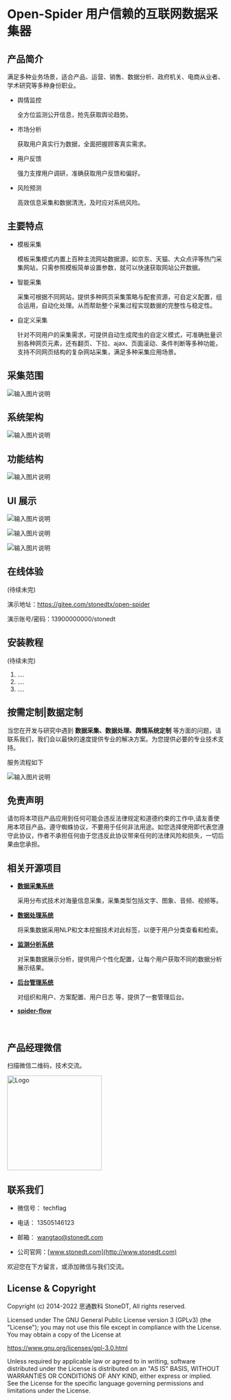 # Open-Spider 用户信赖的互联网数据采集器

## 产品简介

满足多种业务场景，适合产品、运营、销售、数据分析、政府机关、电商从业者、学术研究等多种身份职业。

- 舆情监控

  全方位监测公开信息，抢先获取舆论趋势。

- 市场分析

  获取用户真实行为数据，全面把握顾客真实需求。

- 用户反馈

  强力支撑用户调研，准确获取用户反馈和偏好。

- 风险预测

  高效信息采集和数据清洗，及时应对系统风险。


## 主要特点
- 模板采集

  模板采集模式内置上百种主流网站数据源，如京东、天猫、大众点评等热门采集网站，只需参照模板简单设置参数，就可以快速获取网站公开数据。

- 智能采集
 
  采集可根据不同网站，提供多种网页采集策略与配套资源，可自定义配置，组合运用，自动化处理。从而帮助整个采集过程实现数据的完整性与稳定性。

- 自定义采集

  针对不同用户的采集需求，可提供自动生成爬虫的自定义模式，可准确批量识别各种网页元素，还有翻页、下拉、ajax、页面滚动、条件判断等多种功能，支持不同网页结构的复杂网站采集，满足多种采集应用场景。


## 采集范围

![输入图片说明](https://gitee.com/stonedtx/open-spider/raw/master/ProIMG/cai-ji-fan-wei.png)


## 系统架构
![输入图片说明](https://gitee.com/stonedtx/open-spider/raw/master/ProIMG/open-spider-jiagou.png)


## 功能结构

![输入图片说明](https://gitee.com/stonedtx/open-spider/raw/master/ProIMG/xmind-pic.png)



## UI 展示

![输入图片说明](https://gitee.com/stonedtx/open-spider/raw/master/ProIMG/main-page.png)

![输入图片说明](https://gitee.com/stonedtx/open-spider/raw/master/ProIMG/web-site.png)

![输入图片说明](https://gitee.com/stonedtx/open-spider/raw/master/ProIMG/my-spider.png)



## 在线体验

(待续未完)

演示地址：https://gitee.com/stonedtx/open-spider

演示账号/密码：13900000000/stonedt



## 安装教程
(待续未完)
1.  .... 
2.  .... 
3.  .... 



##  按需定制|数据定制
  当您在开发与研究中遇到  **数据采集、数据处理、舆情系统定制**  等方面的问题，请联系我们，我们会以最快的速度提供专业的解决方案。为您提供必要的专业技术支持。

  服务流程如下

![输入图片说明](https://gitee.com/stonedtx/yuqing/raw/master/ProIMG/data-plan.png)


## 免责声明

请勿将本项目产品应用到任何可能会违反法律规定和道德约束的工作中,请友善使用本项目产品，遵守蜘蛛协议，不要用于任何非法用途。如您选择使用即代表您遵守此协议，作者不承担任何由于您违反此协议带来任何的法律风险和损失，一切后果由您承担。



## 相关开源项目

- **[数据采集系统](https://gitee.com/stonedtx/open-spider)** 

    采用分布式技术对海量信息采集，采集类型包括文字、图象、音频、视频等。

- **[数据处理系统](https://gitee.com/stonedtx/yuqing-process)** 
 
  将采集数据采用NLP和文本挖掘技术对此标签，以便于用户分类查看和检索。

- **[监测分析系统](https://gitee.com/stonedtx/yuqing)** 
   
  对采集数据展示分析，提供用户个性化配置，让每个用户获取不同的数据分析展示结果。

- **[后台管理系统](https://gitee.com/stonedtx/yuqing-manager)** 
   
   对组织和用户、方案配置、用户日志 等，提供了一套管理后台。

- **[spider-flow](https://gitee.com/ssssssss-team/spider-flow)** 

<br>

## 产品经理微信
   扫描微信二维码，技术交流。

<img src="https://gitee.com/stonedtx/yuqing/raw/master/ProIMG/%E8%81%94%E7%B3%BB%E6%88%91%E4%BB%AC-%E4%B8%AA%E4%BA%BA%E5%BE%AE%E4%BF%A1.jpg" title="Logo"  width="220">



## 联系我们

+ 微信号： techflag  

+ 电话： 13505146123

+ 邮箱： wangtao@stonedt.com

+ 公司官网：[www.stonedt.com](http://www.stonedt.com)

欢迎您在下方留言，或添加微信与我们交流。


## License & Copyright

Copyright (c) 2014-2022 思通数科 StoneDT, All rights reserved.

Licensed under The GNU General Public License version 3 (GPLv3)  (the "License"); you may not use this file except in compliance with the License. You may obtain a copy of the License at

<https://www.gnu.org/licenses/gpl-3.0.html>

Unless required by applicable law or agreed to in writing, software distributed under the License is distributed on an "AS IS" BASIS, WITHOUT WARRANTIES OR CONDITIONS OF ANY KIND, either express or implied. See the License for the specific language governing permissions and limitations under the License.
